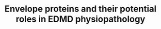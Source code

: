 ---
annotations:
- id: PW:0000013
  parent: disease pathway
  type: Pathway Ontology
  value: disease pathway
- id: DOID:11726
  type: Disease Ontology
  value: Emery-Dreifuss muscular dystrophy
authors:
- Laurent
- Marvin M2
- AlexanderPico
- Fehrhart
- Eweitz
citedin:
- link: PMC7491510
  title: SARS-CoV-2 infection of human iPSC-derived cardiac cells predicts novel cytopathic
    features in hearts of COVID-19 patients (2020)
communities:
- RareDiseases
description: Schematic model of the nuclear envelope proteins and their potential
  roles in EDMD physiopathology.
last-edited: 2024-02-23
ndex: 98e332d9-8b6b-11eb-9e72-0ac135e8bacf
organisms:
- Homo sapiens
redirect_from:
- /index.php/Pathway:WP4535
- /instance/WP4535
- /instance/WP4535_r128821
revision: r128821
schema-jsonld:
- '@context': https://schema.org/
  '@id': https://wikipathways.github.io/pathways/WP4535.html
  '@type': Dataset
  creator:
    '@type': Organization
    name: WikiPathways
  description: Schematic model of the nuclear envelope proteins and their potential
    roles in EDMD physiopathology.
  keywords:
  - ADCY1
  - ADCY10
  - ADCY2
  - ADCY3
  - ADCY4
  - ADCY5
  - ADCY6
  - ADCY7
  - ADCY8
  - ADCY9
  - BANF1
  - CTGF
  - Cofilin-1
  - EMD
  - Grb2
  - HRAS
  - KIF5B
  - KRAS
  - LBR
  - LEMD3
  - MAP2K1
  - MAP2K2
  - MAP3K9
  - MAPK1
  - MAPK3
  - NRAS
  - PLEC
  - RhoA
  - SOS1
  - SOS2
  - SRF
  - SUN
  - SYNE1
  - SYNE2
  - SYNE3
  - SYNE4
  - Smad2
  - Smad3
  - Smad4
  - TAZ
  - TGFB1
  - TGFB2
  - TGFB3
  - TMEM43
  - TMPO
  - YY1AP1
  license: CC0
  name: Envelope proteins and their potential roles in EDMD physiopathology
seo: CreativeWork
title: Envelope proteins and their potential roles in EDMD physiopathology
wpid: WP4535
---